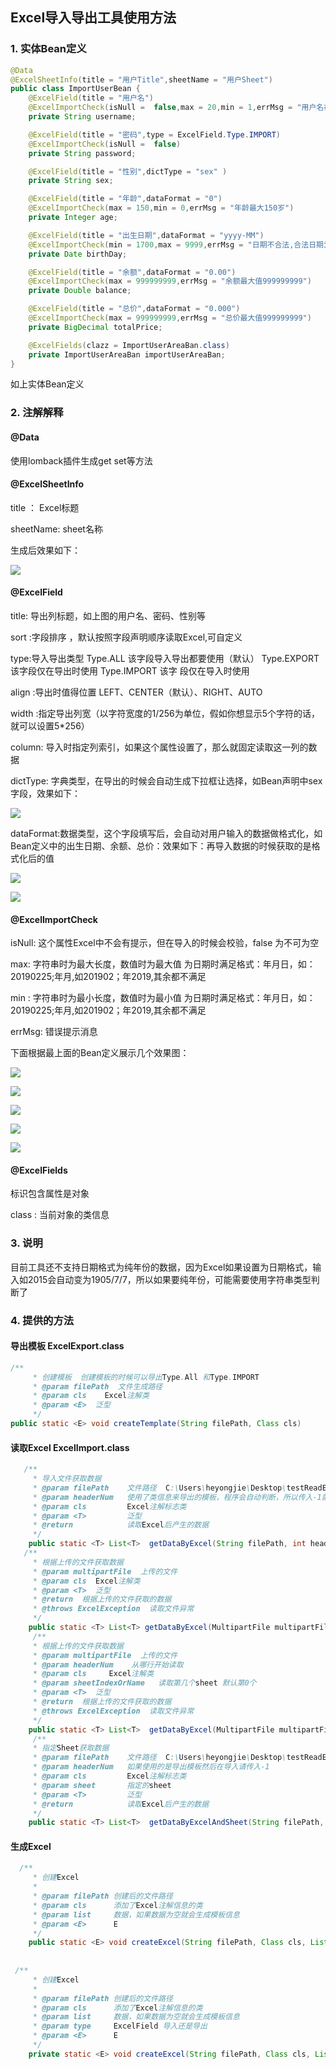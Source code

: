 ## Excel导入导出工具使用方法

### 1. 实体Bean定义

```java
@Data
@ExcelSheetInfo(title = "用户Title",sheetName = "用户Sheet")
public class ImportUserBean {
    @ExcelField(title = "用户名")
    @ExcelImportCheck(isNull =  false,max = 20,min = 1,errMsg = "用户名在1到20之间")
    private String username;

    @ExcelField(title = "密码",type = ExcelField.Type.IMPORT)
    @ExcelImportCheck(isNull =  false)
    private String password;

    @ExcelField(title = "性别",dictType = "sex" )
    private String sex;

    @ExcelField(title = "年龄",dataFormat = "0")
    @ExcelImportCheck(max = 150,min = 0,errMsg = "年龄最大150岁")
    private Integer age;

    @ExcelField(title = "出生日期",dataFormat = "yyyy-MM")
    @ExcelImportCheck(min = 1700,max = 9999,errMsg = "日期不合法,合法日期为1700-9999年")
    private Date birthDay;

    @ExcelField(title = "余额",dataFormat = "0.00")
    @ExcelImportCheck(max = 999999999,errMsg = "余额最大值999999999")
    private Double balance;

    @ExcelField(title = "总价",dataFormat = "0.000")
    @ExcelImportCheck(max = 999999999,errMsg = "总价最大值999999999")
    private BigDecimal totalPrice;

    @ExcelFields(clazz = ImportUserAreaBan.class)
    private ImportUserAreaBan importUserAreaBan;
}
```

如上实体Bean定义

### 2. 注解解释

#### @Data

使用lomback插件生成get set等方法

#### @ExcelSheetInfo

title ： Excel标题

sheetName: sheet名称

生成后效果如下：

![](picture\ExcelSheetInfo效果.png)

#### @ExcelField 

title: 导出列标题，如上图的用户名、密码、性别等

sort :字段排序 ，默认按照字段声明顺序读取Excel,可自定义

type:导入导出类型   Type.ALL 该字段导入导出都要使用（默认）   Type.EXPORT  该字段仅在导出时使用  Type.IMPORT 该字   段仅在导入时使用

align :导出时值得位置 LEFT、CENTER（默认）、RIGHT、AUTO

width :指定导出列宽（以字符宽度的1/256为单位，假如你想显示5个字符的话，就可以设置5*256）

column:  导入时指定列索引，如果这个属性设置了，那么就固定读取这一列的数据

dictType: 字典类型，在导出的时候会自动生成下拉框让选择，如Bean声明中sex字段，效果如下：

![](picture\dictType效果.png)

dataFormat:数据类型，这个字段填写后，会自动对用户输入的数据做格式化，如Bean定义中的出生日期、余额、总价：效果如下：再导入数据的时候获取的是格式化后的值

![](picture\dataFormat效果.png)

![](picture\dataFormat效果2.png)

#### @ExcelImportCheck

isNull: 这个属性Excel中不会有提示，但在导入的时候会校验，false 为不可为空

max: 字符串时为最大长度，数值时为最大值   为日期时满足格式：年月日，如：20190225;年月,如201902；年2019,其余都不满足

min :  字符串时为最小长度，数值时为最小值   为日期时满足格式：年月日，如：20190225;年月,如201902；年2019,其余都不满足

errMsg: 错误提示消息

下面根据最上面的Bean定义展示几个效果图：

![](picture\CheckImport效果图1.png)

![](picture\CheckImport效果图2.png)

![](picture\CheckImport效果图3.png)

![](picture\CheckImport效果图4.png)

![](picture\CheckImport效果图5.png)

#### @ExcelFields

标识包含属性是对象

class : 当前对象的类信息

### 3. 说明

目前工具还不支持日期格式为纯年份的数据，因为Excel如果设置为日期格式，输入如2015会自动变为1905/7/7，所以如果要纯年份，可能需要使用字符串类型判断了

### 4. 提供的方法

#### 导出模板  ExcelExport.class

```java
/**
     * 创建模板  创建模板的时候可以导出Type.All 和Type.IMPORT
     * @param filePath  文件生成路径
     * @param cls    Excel注解类
     * @param <E>  泛型
     */
public static <E> void createTemplate(String filePath, Class cls)
```

#### 读取Excel      ExcelImport.class

```java
   /**
     * 导入文件获取数据
     * @param filePath    文件路径  C:\Users\heyongjie\Desktop\testReadExcel.xlsx
     * @param headerNum   使用了类信息来导出的模板，程序会自动判断，所以传入-1就好
     * @param cls         Excel注解标志类
     * @param <T>         泛型
     * @return            读取Excel后产生的数据
     */
    public static <T> List<T>  getDataByExcel(String filePath, int headerNum, Class<T> cls) throws ExcelException；
   /**
     * 根据上传的文件获取数据
     * @param multipartFile  上传的文件
     * @param cls  Excel注解类
     * @param <T>  泛型
     * @return  根据上传的文件获取的数据
     * @throws ExcelException  读取文件异常
     */
    public static <T> List<T> getDataByExcel(MultipartFile multipartFile, Class<T> cls) throws ExcelException；
     /**
     * 根据上传的文件获取数据
     * @param multipartFile  上传的文件
     * @param headerNum    从哪行开始读取
     * @param cls     Excel注解类
     * @param sheetIndexOrName   读取第几个sheet 默认第0个
     * @param <T>  泛型
     * @return  根据上传的文件获取的数据
     * @throws ExcelException  读取文件异常
     */
    public static <T> List<T>  getDataByExcel(MultipartFile multipartFile, int headerNum, Class<T> cls,Object sheetIndexOrName)；
     /**
     * 指定Sheet获取数据
     * @param filePath    文件路径  C:\Users\heyongjie\Desktop\testReadExcel.xlsx
     * @param headerNum   如果使用的是导出模板然后在导入请传入-1
     * @param cls         Excel注解标志类
     * @param sheet       指定的sheet
     * @param <T>         泛型
     * @return            读取Excel后产生的数据
     */
    public static <T> List<T>  getDataByExcelAndSheet(String filePath, int headerNum, Class<T> cls, ExcelField.Type type,Object sheet)


```

#### 生成Excel

```java
  /**
     * 创建Excel
     *
     * @param filePath 创建后的文件路径
     * @param cls      添加了Excel注解信息的类
     * @param list     数据，如果数据为空就会生成模板信息
     * @param <E>      E
     */
    public static <E> void createExcel(String filePath, Class cls, List<E> list) 
        
        
 /**
     * 创建Excel
     *
     * @param filePath 创建后的文件路径
     * @param cls      添加了Excel注解信息的类
     * @param list     数据，如果数据为空就会生成模板信息
     * @param type     ExcelField 导入还是导出 
     * @param <E>      E
     */
    private static <E> void createExcel(String filePath, Class cls, List<E> list, ExcelField.Type type);

```





